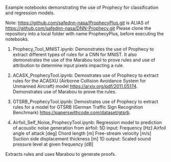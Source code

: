 Example notebooks demonstrating the use of Prophecy for classification and regression models. 

Note: https://github.com/safednn-nasa/ProphecyPlus.git is ALIAS of https://github.com/safednn-nasa/DNN-Prophecy.git
Please clone the repository into a local folder with name ProphecyPlus, before executing the notebooks.

1. Prophecy_Tool_MNIST.ipynb: Demonstrates the use of Prophecy to extract different types of rules for a CNN for MNIST. It also demonstrates the use of the Marabou tool to prove rules and use of attribution to determine input pixels impacting a rule.

2. ACASX_ProphecyTool.ipynb: Demostrates use of Prophecy to extract rules for the ACASXU (Airborne Collision Avoidance System for Unmanned Aircraft) model https://arxiv.org/pdf/2011.05174. Demonstrates use of Marabou to prove the rules.

3. GTSRB_ProphecyTool.ipynb: Demostrates use of Prophecy to extract rules for a model for GTSRB (German Traffic Sign Recognition Benchmark) https://paperswithcode.com/dataset/gtsrb.

4. Airfoil_Self_Noise_ProphecyTool.ipynb: Regression model to prediction of acoustic noise generation from airfoil: 
5D input:
Frequency [Hz]
Airfoil angle of attack [deg]
Chord length [m]
Free-stream velocity [m/s]
Suction side displacement thickness [m]
1D output:
Scaled sound pressure level at given frequency [dB]

Extracts rules and uses Marabou to generate proofs.


